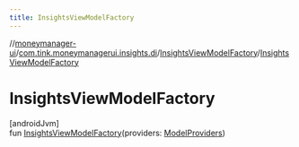 ```yaml
---
title: InsightsViewModelFactory
---
```

//[moneymanager-ui](../../../index.html)/[com.tink.moneymanagerui.insights.di](../index.html)/[InsightsViewModelFactory](index.html)/[InsightsViewModelFactory](-insights-view-model-factory.html)



# InsightsViewModelFactory



[androidJvm]\
fun [InsightsViewModelFactory](-insights-view-model-factory.html)(providers: [ModelProviders](../../se.tink.android.di.viewmodel/index.html#664847139%2FClasslikes%2F1000845458))




